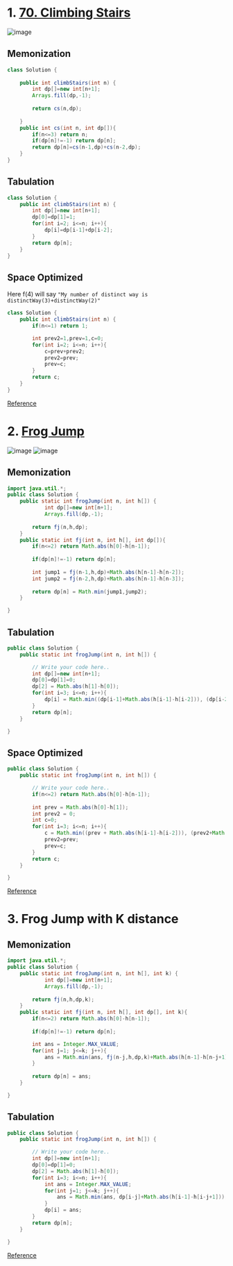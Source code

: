 # 1. [70. Climbing Stairs](https://leetcode.com/problems/climbing-stairs/)
![image](https://user-images.githubusercontent.com/71629248/187269865-cf0ddb0a-79c9-4b40-914d-159e4bb30fbf.png)

## Memonization

```java
class Solution {
    
    public int climbStairs(int n) {
        int dp[]=new int[n+1];
        Arrays.fill(dp,-1);
        
        return cs(n,dp);
        
    }
    public int cs(int n, int dp[]){
        if(n<=3) return n;
        if(dp[n]!=-1) return dp[n];
        return dp[n]=cs(n-1,dp)+cs(n-2,dp);
    }
}
```

## Tabulation
```java
class Solution {
    public int climbStairs(int n) {
        int dp[]=new int[n+1];
        dp[0]=dp[1]=1;
        for(int i=2; i<=n; i++){
            dp[i]=dp[i-1]+dp[i-2];
        }
        return dp[n];
    }
}
```

## Space Optimized
Here f(4) will say ```"My number of distinct way is distinctWay(3)+distinctWay(2)"```

```java
class Solution {
    public int climbStairs(int n) {
        if(n<=1) return 1;

        int prev2=1,prev=1,c=0;
        for(int i=2; i<=n; i++){
            c=prev+prev2;
            prev2=prev;
            prev=c;
        }
        return c;
    }
}
```
[Reference](https://takeuforward.org/data-structure/dynamic-programming-climbing-stairs/)

# 2. [Frog Jump](https://www.codingninjas.com/codestudio/problems/frog-jump_3621012?leftPanelTab=0)
![image](https://user-images.githubusercontent.com/71629248/187431703-fee3f63e-2905-43fe-b622-9bcf8317369e.png)
![image](https://user-images.githubusercontent.com/71629248/187431763-254e2b92-2fe4-4a5f-b640-6d41f1c6b50d.png)


## Memonization

```java
import java.util.*;
public class Solution {
    public static int frogJump(int n, int h[]) {
            int dp[]=new int[n+1];
            Arrays.fill(dp,-1);
            
        return fj(n,h,dp);
    }
    public static int fj(int n, int h[], int dp[]){
        if(n<=2) return Math.abs(h[0]-h[n-1]);
        
        if(dp[n]!=-1) return dp[n];
        
        int jump1 = fj(n-1,h,dp)+Math.abs(h[n-1]-h[n-2]);
        int jump2 = fj(n-2,h,dp)+Math.abs(h[n-1]-h[n-3]);
        
        return dp[n] = Math.min(jump1,jump2);
    }

}
```

## Tabulation

```java
public class Solution {
    public static int frogJump(int n, int h[]) {

        // Write your code here..
        int dp[]=new int[n+1];
        dp[0]=dp[1]=0;
        dp[2] = Math.abs(h[1]-h[0]);
        for(int i=3; i<=n; i++){
            dp[i] = Math.min((dp[i-1]+Math.abs(h[i-1]-h[i-2])), (dp[i-2]+Math.abs(h[i-1]-h[i-3])));
        }
        return dp[n];
    }

}
```

## Space Optimized
```java
public class Solution {
    public static int frogJump(int n, int h[]) {

        // Write your code here..
        if(n<=2) return Math.abs(h[0]-h[n-1]);
        
        int prev = Math.abs(h[0]-h[1]);
        int prev2 = 0;
        int c=0;
        for(int i=3; i<=n; i++){
            c = Math.min((prev + Math.abs(h[i-1]-h[i-2])), (prev2+Math.abs(h[i-1]-h[i-3])));
            prev2=prev;
            prev=c;
        }
        return c;
    }

}
```
[Reference](https://takeuforward.org/data-structure/dynamic-programming-frog-jump-dp-3/)

# 3. Frog Jump with K distance

## Memonization
```java
import java.util.*;
public class Solution {
    public static int frogJump(int n, int h[], int k) {
            int dp[]=new int[n+1];
            Arrays.fill(dp,-1);
            
        return fj(n,h,dp,k);
    }
    public static int fj(int n, int h[], int dp[], int k){
        if(n<=2) return Math.abs(h[0]-h[n-1]);
        
        if(dp[n]!=-1) return dp[n];

		int ans = Integer.MAX_VALUE;
		for(int j=1; j<=k; j++){
			ans = Math.min(ans, fj(n-j,h,dp,k)+Math.abs(h[n-1]-h[n-j+1]) )
		}
        
        return dp[n] = ans;
    }

}
```

## Tabulation

```java
public class Solution {
    public static int frogJump(int n, int h[]) {

        // Write your code here..
        int dp[]=new int[n+1];
        dp[0]=dp[1]=0;
        dp[2] = Math.abs(h[1]-h[0]);
        for(int i=3; i<=n; i++){
			int ans = Integer.MAX_VALUE;
			for(int j=1; j<=k; j++){
				ans = Math.min(ans, dp[i-j]+Math.abs(h[i-1]-h[i-j+1])); 
			}
            dp[i] = ans;
        }
        return dp[n];
    }

}
```
[Reference](https://takeuforward.org/data-structure/dynamic-programming-frog-jump-with-k-distances-dp-4/)